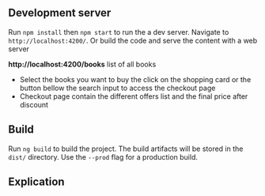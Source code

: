 ## Development server

Run `npm install` then `npm start` to run the a dev server. Navigate to `http://localhost:4200/`.
Or build the code and serve the content with a web server

**http://localhost:4200/books** list of all books

- Select the books you want to buy the click on the shopping card or the button bellow the search input to access the checkout page
- Checkout page contain the different offers list and the final price after discount

## Build

Run `ng build` to build the project. The build artifacts will be stored in the `dist/` directory. Use the `--prod` flag for a production build.

## Explication

